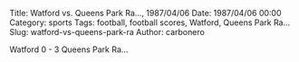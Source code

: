 Title: Watford vs. Queens Park Ra…, 1987/04/06
Date: 1987/04/06 00:00
Category: sports
Tags: football, football scores, Watford, Queens Park Ra…
Slug: watford-vs-queens-park-ra
Author: carbonero


Watford 0 - 3 Queens Park Ra…
